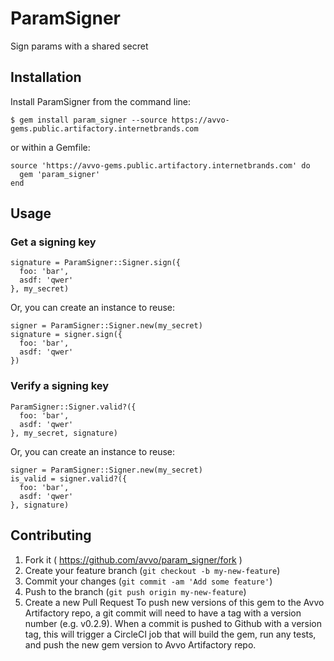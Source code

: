 # ParamSigner

Sign params with a shared secret

## Installation

Install ParamSigner from the command line:

    $ gem install param_signer --source https://avvo-gems.public.artifactory.internetbrands.com

or within a Gemfile:

    source 'https://avvo-gems.public.artifactory.internetbrands.com' do
      gem 'param_signer'
    end

## Usage

### Get a signing key

```
signature = ParamSigner::Signer.sign({
  foo: 'bar',
  asdf: 'qwer'
}, my_secret)
```

Or, you can create an instance to reuse:

```
signer = ParamSigner::Signer.new(my_secret)
signature = signer.sign({
  foo: 'bar',
  asdf: 'qwer'
})

```

### Verify a signing key

```
ParamSigner::Signer.valid?({
  foo: 'bar',
  asdf: 'qwer'
}, my_secret, signature)
```
Or, you can create an instance to reuse:

```
signer = ParamSigner::Signer.new(my_secret)
is_valid = signer.valid?({
  foo: 'bar',
  asdf: 'qwer'
}, signature)
```

## Contributing

1. Fork it ( https://github.com/avvo/param_signer/fork )
2. Create your feature branch (`git checkout -b my-new-feature`)
3. Commit your changes (`git commit -am 'Add some feature'`)
4. Push to the branch (`git push origin my-new-feature`)
5. Create a new Pull Request
To push new versions of this gem to the Avvo Artifactory repo, a git commit will need to have a tag with a version number (e.g. v0.2.9). When a commit is pushed to Github with a version tag, this will trigger a CircleCI job that will build the gem, run any tests, and push the new gem version to Avvo Artifactory repo.
